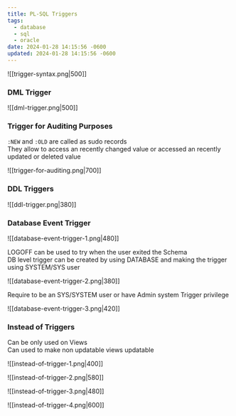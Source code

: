 ```yaml
---
title: PL-SQL Triggers
tags:
  - database
  - sql
  - oracle
date: 2024-01-28 14:15:56 -0600
updated: 2024-01-28 14:15:56 -0600
---
```


![[trigger-syntax.png|500]]

### DML Trigger

![[dml-trigger.png|500]]

### Trigger for Auditing Purposes

`:NEW` and `:OLD` are called as sudo records  
They allow to access an recently changed value or accessed an recently updated or deleted value

![[trigger-for-auditing.png|700]]

### DDL Triggers

![[ddl-trigger.png|380]]

### Database Event Trigger

![[database-event-trigger-1.png|480]]

LOGOFF can be used to try when the user exited the Schema  
DB level trigger can be created by using DATABASE and making the trigger using SYSTEM/SYS user

![[database-event-trigger-2.png|380]]

Require to be an SYS/SYSTEM user or have Admin system Trigger privilege

![[database-event-trigger-3.png|420]]

### Instead of Triggers

Can be only used on Views  
Can used to make non updatable views updatable

![[instead-of-trigger-1.png|400]]

![[instead-of-trigger-2.png|580]]

![[instead-of-trigger-3.png|480]]

![[instead-of-trigger-4.png|600]]

